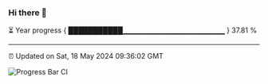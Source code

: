 ### Hi there 👋

⏳ Year progress { ███████████▁▁▁▁▁▁▁▁▁▁▁▁▁▁▁▁▁▁▁ } 37.81 %

---

⏰ Updated on Sat, 18 May 2024 09:36:02 GMT

![Progress Bar CI](https://github.com/IshwaranRudhara/GIT-ACTION/workflows/Progress%20Bar%20CI/badge.svg)

